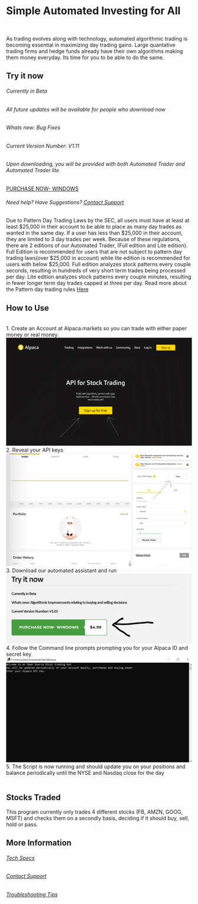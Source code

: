 # Simple Automated Investing for All
<script id="mcjs">!function(c,h,i,m,p){m=c.createElement(h),p=c.getElementsByTagName(h)[0],m.async=1,m.src=i,p.parentNode.insertBefore(m,p)}(document,"script","https://chimpstatic.com/mcjs-connected/js/users/4523c5b0b30a41333ce26d8ed/8d5fb81582d51b31db295b260.js");</script>

<!-- Global site tag (gtag.js) - Google Analytics -->
<script async src="https://www.googletagmanager.com/gtag/js?id=UA-167862552-2"></script>
<script>
  window.dataLayer = window.dataLayer || [];
  function gtag(){dataLayer.push(arguments);}
  gtag('js', new Date());

  gtag('config', 'UA-167862552-2');
</script>
<script type="text/javascript">
    window._mNHandle = window._mNHandle || {};
    window._mNHandle.queue = window._mNHandle.queue || [];
    medianet_versionId = "3121199";
</script>
<script src="https://contextual.media.net/dmedianet.js?cid=8CU1OOJ43" async="async"></script>
<br>
<p>As trading evolves along with technology, automated algorithmic trading is becoming essential in maximizing day trading gains. Large quantative trading firms and hedge funds already have their own algorithms making them money everyday. Its time for you to be able to do the same.
</p>
<h2> Try it now </h2>
<h6> Currently in Beta </h6>
<h6> All future updates will be available for people who download now </h6>
<h6> Whats new: Bug Fixes</h6>
<h6> Current Version Number: V1.11 </h6>
<h6> Upon downloading, you will be provided with both Automated Trader and Automated Trader lite </h6>
<a data-dpd-type="button" data-text="PURCHASE NOW- WINDOWS" data-variant="price-right" data-button-size="dpd-large" data-bg-color="469d3d" data-bg-color-hover="5cc052" data-text-color="ffffff" data-pr-bg-color="ffffff" data-pr-color="000000" data-lightbox="1" href="https://automatedtrader.dpdcart.com/cart/buy?product_id=199194&amp;product_price_id=216882&amp;gateway=creditcard">PURCHASE NOW- WINDOWS</a><script src="https://automatedtrader.dpdcart.com/dpd.js"></script>
<br>
<h6> Need help? Have Suggestions? <a href="Support.html">Contact Support</a>   </h6>
<p> Due to Pattern Day Trading Laws by the SEC, all users must have at least at least $25,000 in their account to be able to place as many day trades as wanted in the same day. If a user has less than $25,000 in their account, they are limited to 3 day trades per week. Because of these regulations, there are 2 editions of our Automated Trader, (Full edition and Lite edition). Full Edition is recommended for users that are not subject to pattern day trading laws(over $25,000 in account) while lite edition is recommended for users with below $25,000. Full edition analyzes stock patterns every couple seconds, resulting in hundreds of very short term trades being processed per day. Lite edition analyzes stock patterns every couple minutes, resulting in fewer longer term day trades capped at three per day. Read more about the Pattern day trading rules  <a href="patterndaytrading.html">Here</a> </p>
<h2> How to Use </h2>
<br>
1. Create an Account at Alpaca.markets so you can trade with either paper money or real money. <br>
<img src="alpacahome.jpg" alt="Alpaca home">
<br>
2. Reveal your API keys<br>
<img src="revealapikey.jpg" alt="Reveal API Keys">
<br>
3. Download our automated assistant and run <br>
<img src="purchase now.jpg" alt="Try Now">
<br>
4. Follow the Command line prompts prompting you for your Alpaca ID and secret key <br>
<img src="demo.PNG" alt="Try Now">
<br>
5. The Script is now running and should update you on your positions and balance periodically until the NYSE and Nasdaq close for the day <br>
<br>
<h2> Stocks Traded </h2>
This program currently only trades 4 different stocks (FB, AMZN, GOOG, MSFT) and checks them on a secondly basis, deciding if it should buy, sell, hold or pass.
<br>
<h2> More Information </h2>
<h6> <a href="TechnologySpecs.html">Tech Specs</a> </h6>
<h6> <a href="Support.html">Contact Support</a>   </h6>
<h6> <a href="Troubleshoot.html">Troubleshooting Tips</a></h6>
<div id="896247347">
    <script type="text/javascript">
        try {
            window._mNHandle.queue.push(function (){
                window._mNDetails.loadTag("896247347", "300x250", "896247347");
            });
        }
        catch (error) {}
    </script>
</div>
